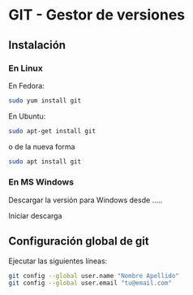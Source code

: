 GIT - Gestor de versiones
=========================

## Instalación

### En Linux

En Fedora:

``` bash
sudo yum install git
```

En Ubuntu:

```bash
sudo apt-get install git
```
o de la nueva forma

```bash
sudo apt install git
```

### En MS Windows

Descargar la versión para Windows desde .....

Iniciar descarga

## Configuración global de git

Ejecutar las siguientes líneas:

```bash
git config --global user.name "Nombre Apellido"
git config --global user.email "tu@email.com"
```
